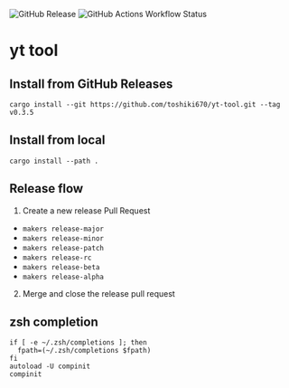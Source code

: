 ![GitHub Release](https://img.shields.io/github/v/release/toshiki670/yt-tool)
![GitHub Actions Workflow Status](https://img.shields.io/github/actions/workflow/status/toshiki670/yt-tool/rust.yml)

# yt tool

## Install from GitHub Releases

```
cargo install --git https://github.com/toshiki670/yt-tool.git --tag v0.3.5
```

## Install from local

```
cargo install --path .
```

## Release flow

1. Create a new release Pull Request
  * `makers release-major`
  * `makers release-minor`
  * `makers release-patch`
  * `makers release-rc`
  * `makers release-beta`
  * `makers release-alpha`
2. Merge and close the release pull request

## zsh completion

```
if [ -e ~/.zsh/completions ]; then
  fpath=(~/.zsh/completions $fpath)
fi
autoload -U compinit
compinit
```
